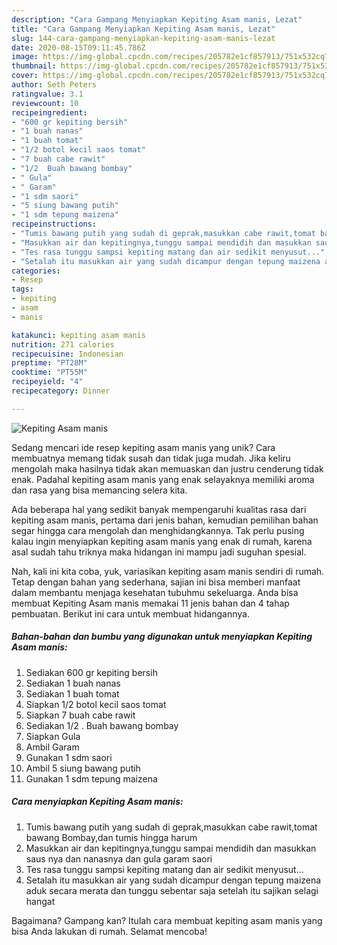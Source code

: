 ```yaml
---
description: "Cara Gampang Menyiapkan Kepiting Asam manis, Lezat"
title: "Cara Gampang Menyiapkan Kepiting Asam manis, Lezat"
slug: 144-cara-gampang-menyiapkan-kepiting-asam-manis-lezat
date: 2020-08-15T09:11:45.786Z
image: https://img-global.cpcdn.com/recipes/205782e1cf857913/751x532cq70/kepiting-asam-manis-foto-resep-utama.jpg
thumbnail: https://img-global.cpcdn.com/recipes/205782e1cf857913/751x532cq70/kepiting-asam-manis-foto-resep-utama.jpg
cover: https://img-global.cpcdn.com/recipes/205782e1cf857913/751x532cq70/kepiting-asam-manis-foto-resep-utama.jpg
author: Seth Peters
ratingvalue: 3.1
reviewcount: 10
recipeingredient:
- "600 gr kepiting bersih"
- "1 buah nanas"
- "1 buah tomat"
- "1/2 botol kecil saos tomat"
- "7 buah cabe rawit"
- "1/2  Buah bawang bombay"
- " Gula"
- " Garam"
- "1 sdm saori"
- "5 siung bawang putih"
- "1 sdm tepung maizena"
recipeinstructions:
- "Tumis bawang putih yang sudah di geprak,masukkan cabe rawit,tomat bawang Bombay,dan tumis hingga harum"
- "Masukkan air dan kepitingnya,tunggu sampai mendidih dan masukkan saus nya dan nanasnya dan gula garam saori"
- "Tes rasa tunggu sampsi kepiting matang dan air sedikit menyusut..."
- "Setalah itu masukkan air yang sudah dicampur dengan tepung maizena aduk secara merata dan tunggu sebentar saja setelah itu sajikan selagi hangat"
categories:
- Resep
tags:
- kepiting
- asam
- manis

katakunci: kepiting asam manis 
nutrition: 271 calories
recipecuisine: Indonesian
preptime: "PT28M"
cooktime: "PT55M"
recipeyield: "4"
recipecategory: Dinner

---
```



![Kepiting Asam manis](https://img-global.cpcdn.com/recipes/205782e1cf857913/751x532cq70/kepiting-asam-manis-foto-resep-utama.jpg)

Sedang mencari ide resep kepiting asam manis yang unik? Cara membuatnya memang tidak susah dan tidak juga mudah. Jika keliru mengolah maka hasilnya tidak akan memuaskan dan justru cenderung tidak enak. Padahal kepiting asam manis yang enak selayaknya memiliki aroma dan rasa yang bisa memancing selera kita.



Ada beberapa hal yang sedikit banyak mempengaruhi kualitas rasa dari kepiting asam manis, pertama dari jenis bahan, kemudian pemilihan bahan segar hingga cara mengolah dan menghidangkannya. Tak perlu pusing kalau ingin menyiapkan kepiting asam manis yang enak di rumah, karena asal sudah tahu triknya maka hidangan ini mampu jadi suguhan spesial.


Nah, kali ini kita coba, yuk, variasikan kepiting asam manis sendiri di rumah. Tetap dengan bahan yang sederhana, sajian ini bisa memberi manfaat dalam membantu menjaga kesehatan tubuhmu sekeluarga. Anda bisa membuat Kepiting Asam manis memakai 11 jenis bahan dan 4 tahap pembuatan. Berikut ini cara untuk membuat hidangannya.

<!--inarticleads1-->

##### Bahan-bahan dan bumbu yang digunakan untuk menyiapkan Kepiting Asam manis:

1. Sediakan 600 gr kepiting bersih
1. Sediakan 1 buah nanas
1. Sediakan 1 buah tomat
1. Siapkan 1/2 botol kecil saos tomat
1. Siapkan 7 buah cabe rawit
1. Sediakan 1/2 . Buah bawang bombay
1. Siapkan  Gula
1. Ambil  Garam
1. Gunakan 1 sdm saori
1. Ambil 5 siung bawang putih
1. Gunakan 1 sdm tepung maizena




<!--inarticleads2-->

##### Cara menyiapkan Kepiting Asam manis:

1. Tumis bawang putih yang sudah di geprak,masukkan cabe rawit,tomat bawang Bombay,dan tumis hingga harum
1. Masukkan air dan kepitingnya,tunggu sampai mendidih dan masukkan saus nya dan nanasnya dan gula garam saori
1. Tes rasa tunggu sampsi kepiting matang dan air sedikit menyusut...
1. Setalah itu masukkan air yang sudah dicampur dengan tepung maizena aduk secara merata dan tunggu sebentar saja setelah itu sajikan selagi hangat




Bagaimana? Gampang kan? Itulah cara membuat kepiting asam manis yang bisa Anda lakukan di rumah. Selamat mencoba!
